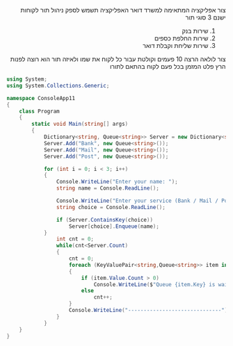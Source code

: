 
<div dir="rtl">

צור אפליקציה המתאימה למשרד דואר
האפליקציה תשמש לספק ניהול תור לקוחות
ישנם 3 סוגי תור
1. שירות בנק
2. שירות החלפת כספים
3. שירות שליחת וקבלת דואר

צור לולאה הרצה 10 פעמים וקולטת עבור כל לקוח את שמו ולאיזה תור הוא רוצה לפנות
הרץ פלט המזמן בכל פעם לקוח בהתאם לתורו

</div>

```csharp
using System;
using System.Collections.Generic;

namespace ConsoleApp11
{
    class Program
    {
        static void Main(string[] args)
        {
            Dictionary<string, Queue<string>> Server = new Dictionary<string, Queue<string>>(0);
            Server.Add("Bank", new Queue<string>());
            Server.Add("Mail", new Queue<string>());
            Server.Add("Post", new Queue<string>());

            for (int i = 0; i < 3; i++)
            {
                Console.WriteLine("Enter your name: ");
                string name = Console.ReadLine();

                Console.WriteLine("Enter your service (Bank / Mail / Post )");
                string choice = Console.ReadLine();

                if (Server.ContainsKey(choice))
                    Server[choice].Enqueue(name);
            }
                int cnt = 0;
                while(cnt<Server.Count)
                {
                    cnt = 0;
                    foreach (KeyValuePair<string,Queue<string>> item in Server)
                    {
                        if (item.Value.Count > 0)
                            Console.WriteLine($"Queue {item.Key} is waiting for {item.Value.Dequeue()}");
                        else
                            cnt++;
                    }
                    Console.WriteLine("------------------------------");
                }
            }
    }
}
```
